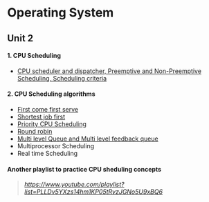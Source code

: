# Operating System <br />
## Unit 2 <br />
#### 1. CPU Scheduling 
- <a href="https://www.youtube.com/watch?v=KjTea8sFDiI&list=PLWPirh4EWFpGkHH9JTKH9KsnfAA471Fhy&index=9">CPU scheduler and dispatcher, Preemptive and Non-Preemptive Scheduling, Scheduling criteria</a>
#### 2. CPU Scheduling algorithms 
- <a href="https://www.youtube.com/watch?v=soSB2r3e9zI&list=PLWPirh4EWFpGkHH9JTKH9KsnfAA471Fhy&index=10">First come first serve</a>
- <a href="https://www.youtube.com/watch?v=6KBkAbHbark&list=PLWPirh4EWFpGkHH9JTKH9KsnfAA471Fhy&index=11">Shortest job first</a>
- <a href="https://www.youtube.com/watch?v=Vjr16xDgi4s&list=PLWPirh4EWFpGkHH9JTKH9KsnfAA471Fhy&index=12">Priority CPU Scheduling</a>
- <a href="https://www.youtube.com/watch?v=nc6LTW4KfB0&list=PLWPirh4EWFpGkHH9JTKH9KsnfAA471Fhy&index=13">Round robin</a>
- <a href="https://www.youtube.com/watch?v=Z2nxQbJxn7g&list=PLWPirh4EWFpGkHH9JTKH9KsnfAA471Fhy&index=14">Multi level Queue and Multi level feedback queue</a>
- Multiprocessor Scheduling
- Real time Scheduling

#### Another playlist to practice CPU sheduling concepts <br />
> *https://www.youtube.com/playlist?list=PLLDv5YXzs14hm1KP05tRvzJGNo5U9xBQ6*

